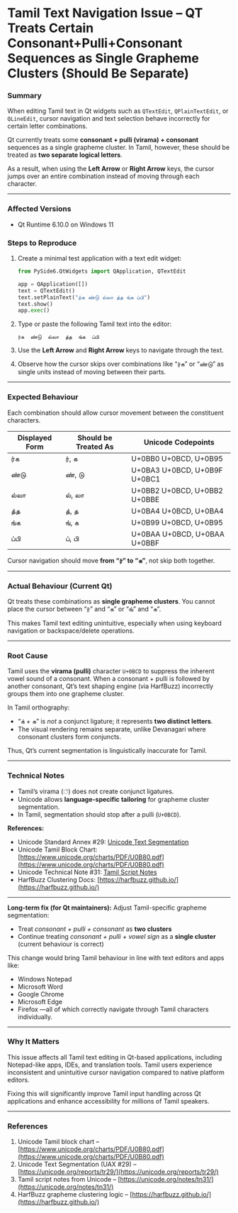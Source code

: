 # Tamil Text Navigation Issue – QT Treats Certain Consonant+Pulli+Consonant Sequences as Single Grapheme Clusters (Should Be Separate)

### Summary

When editing Tamil text in Qt widgets such as `QTextEdit`, `QPlainTextEdit`, or `QLineEdit`, cursor navigation and text selection behave incorrectly for certain letter combinations.

Qt currently treats some **consonant + pulli (virama) + consonant** sequences as a single grapheme cluster.
In Tamil, however, these should be treated as **two separate logical letters**.

As a result, when using the **Left Arrow** or **Right Arrow** keys, the cursor jumps over an entire combination instead of moving through each character.

---

### Affected Versions

* Qt Runtime 6.10.0 on Windows 11

### Steps to Reproduce

1. Create a minimal test application with a text edit widget:

   ```python
   from PySide6.QtWidgets import QApplication, QTextEdit

   app = QApplication([])
   text = QTextEdit()
   text.setPlainText("ற்க ண்டு ல்லா த்த ங்க ப்பி")
   text.show()
   app.exec()
   ```

2. Type or paste the following Tamil text into the editor:

   ```
   ர்க  ண்டு  ல்லா  த்த  ங்க  ப்பி
   ```

3. Use the **Left Arrow** and **Right Arrow** keys to navigate through the text.

4. Observe how the cursor skips over combinations like “ர்க” or “ண்டு” as single units instead of moving between their parts.

---

### Expected Behaviour

Each combination should allow cursor movement between the constituent characters.

| Displayed Form | Should be Treated As | Unicode Codepoints           |
| -------------- | -------------------- | ---------------------------- |
| ர்க            | ர், க                | U+0BB0 U+0BCD, U+0B95        |
| ண்டு           | ண், டு               | U+0BA3 U+0BCD, U+0B9F U+0BC1 |
| ல்லா           | ல், லா               | U+0BB2 U+0BCD, U+0BB2 U+0BBE |
| த்த            | த், த                | U+0BA4 U+0BCD, U+0BA4        |
| ங்க            | ங், க                | U+0B99 U+0BCD, U+0B95        |
| ப்பி           | ப், பி               | U+0BAA U+0BCD, U+0BAA U+0BBF |

Cursor navigation should move **from “ர்” to “க”**, not skip both together.

---

### Actual Behaviour (Current Qt)

Qt treats these combinations as **single grapheme clusters**.
You cannot place the cursor between “ர்” and “க” or “ங்” and “க”.

This makes Tamil text editing unintuitive, especially when using keyboard navigation or backspace/delete operations.

---

### Root Cause

Tamil uses the **virama (pulli)** character `U+0BCD` to suppress the inherent vowel sound of a consonant.
When a consonant + pulli is followed by another consonant, Qt’s text shaping engine (via HarfBuzz) incorrectly groups them into one grapheme cluster.

In Tamil orthography:

* “க் + க” is *not* a conjunct ligature; it represents **two distinct letters**.
* The visual rendering remains separate, unlike Devanagari where consonant clusters form conjuncts.

Thus, Qt’s current segmentation is linguistically inaccurate for Tamil.

---

### Technical Notes

* Tamil’s virama (்) does not create conjunct ligatures.
* Unicode allows **language-specific tailoring** for grapheme cluster segmentation.
* In Tamil, segmentation should stop after a pulli (`U+0BCD`).

**References:**

* Unicode Standard Annex #29: [Unicode Text Segmentation](https://unicode.org/reports/tr29/)
* Unicode Tamil Block Chart: [https://www.unicode.org/charts/PDF/U0B80.pdf](https://www.unicode.org/charts/PDF/U0B80.pdf)
* Unicode Technical Note #31: [Tamil Script Notes](https://www.unicode.org/notes/tn31/)
* HarfBuzz Clustering Docs: [https://harfbuzz.github.io/](https://harfbuzz.github.io/)

---

**Long-term fix (for Qt maintainers):**
Adjust Tamil-specific grapheme segmentation:

* Treat *consonant + pulli + consonant* as **two clusters**
* Continue treating *consonant + pulli + vowel sign* as a **single cluster** (current behaviour is correct)

This change would bring Tamil behaviour in line with text editors and apps like:

* Windows Notepad
* Microsoft Word
* Google Chrome
* Microsoft Edge
* Firefox 
—all of which correctly navigate through Tamil characters individually.

---
### Why It Matters

This issue affects all Tamil text editing in Qt-based applications, including Notepad-like apps, IDEs, and translation tools. Tamil users experience inconsistent and unintuitive cursor navigation compared to native platform editors.

Fixing this will significantly improve Tamil input handling across Qt applications and enhance accessibility for millions of Tamil speakers.

---

### References

1. Unicode Tamil block chart – [https://www.unicode.org/charts/PDF/U0B80.pdf](https://www.unicode.org/charts/PDF/U0B80.pdf)
2. Unicode Text Segmentation (UAX #29) – [https://unicode.org/reports/tr29/](https://unicode.org/reports/tr29/)
3. Tamil script notes from Unicode – [https://unicode.org/notes/tn31/](https://unicode.org/notes/tn31/)
4. HarfBuzz grapheme clustering logic – [https://harfbuzz.github.io/](https://harfbuzz.github.io/)
